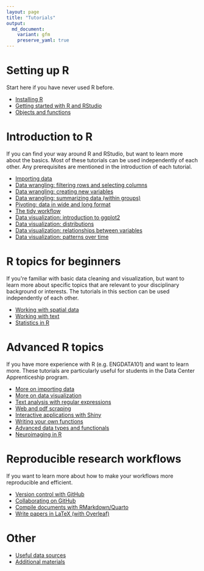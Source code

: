 ```yaml
---
layout: page
title: "Tutorials"
output:
  md_document:
    variant: gfm
    preserve_yaml: true
---
```


# Setting up R
Start here if you have never used R before.

- [Installing R](r_install)
- [Getting started with R and RStudio](r_basics)
- [Objects and functions](r_objects)

# Introduction to R
If you can find your way around R and RStudio, but want to learn more about the basics.
Most of these tutorials can be used independently of each other.
Any prerequisites are mentioned in the introduction of each tutorial.

- [Importing data](r_intro_import)
- [Data wrangling: filtering rows and selecting columns](r_intro_subset)
- [Data wrangling: creating new variables](r_intro_mutate)
- [Data wrangling: summarizing data (within groups)](r_intro_summarize)
- [Pivoting: data in wide and long format](r_intro_pivot)
- [The tidy workflow](r_intro_pipe)
- [Data visualization: introduction to ggplot2](r_ggplot_intro)
- [Data visualization: distributions](r_ggplot_univariate)
- [Data visualization: relationships between variables](r_ggplot_bivariate)
- [Data visualization: patterns over time](r_ggplot_timeseries)

# R topics for beginners
If you're familiar with basic data cleaning and visualization, but want to learn more about specific topics that are relevant to your disciplinary background or interests.
The tutorials in this section can be used independently of each other.

- [Working with spatial data](r_spatial)
- [Working with text](r_text)
- [Statistics in R](r_stats)

# Advanced R topics
If you have more experience with R (e.g. ENGDATA101) and want to learn more.
These tutorials are particularly useful for students in the Data Center Apprenticeship program.

- [More on importing data](r_adv_import)
- [More on data visualization](r_adv_ggplot)
- [Text analysis with regular expressions](r_regex)
- [Web and pdf scraping](r_scraping)
- [Interactive applications with Shiny](r_shiny)
- [Writing your own functions](r_functions)
- [Advanced data types and functionals](r_adv_objects)
- [Neuroimaging in R](neuroimaging)

# Reproducible research workflows
If you want to learn more about how to make your workflows more reproducible and efficient.

- [Version control with GitHub](github_intro)
- [Collaborating on GitHub](github_collab)
- [Compile documents with RMarkdown/Quarto](rmarkdown)
- [Write papers in LaTeX (with Overleaf)](latex)

# Other

- [Useful data sources](data)
- [Additional materials](links)
